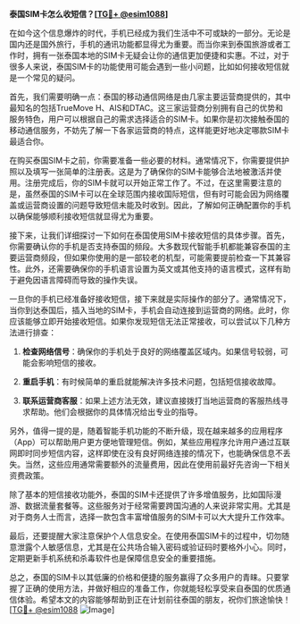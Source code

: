 **泰国SIM卡怎么收短信？[[TG💪+ @esim1088](https://t.me/s/esim1088)]**

在如今这个信息爆炸的时代，手机已经成为我们生活中不可或缺的一部分。无论是国内还是国外旅行，手机的通讯功能都显得尤为重要。而当你来到泰国旅游或者工作时，拥有一张泰国本地的SIM卡无疑会让你的通信更加便捷和实惠。不过，对于很多人来说，泰国SIM卡的功能使用可能会遇到一些小问题，比如如何接收短信就是一个常见的疑问。

首先，我们需要明确一点：泰国的移动通信网络是由几家主要运营商提供的，其中最知名的包括TrueMove H、AIS和DTAC。这三家运营商分别拥有自己的优势和服务特色，用户可以根据自己的需求选择适合的SIM卡。如果你是初次接触泰国的移动通信服务，不妨先了解一下各家运营商的特点，这样能更好地决定哪款SIM卡最适合你。

在购买泰国SIM卡之前，你需要准备一些必要的材料。通常情况下，你需要提供护照以及填写一张简单的注册表。这是为了确保你的SIM卡能够合法地被激活并使用。注册完成后，你的SIM卡就可以开始正常工作了。不过，在这里需要注意的是，虽然泰国的SIM卡可以在全球范围内接收国际短信，但有时可能会因为网络覆盖或运营商设置的问题导致短信未能及时收到。因此，了解如何正确配置你的手机以确保能够顺利接收短信就显得尤为重要。

接下来，让我们详细探讨一下如何在泰国使用SIM卡接收短信的具体步骤。首先，你需要确认你的手机是否支持泰国的频段。大多数现代智能手机都能兼容泰国的主要运营商频段，但如果你使用的是一部较老的机型，可能需要提前检查一下其兼容性。此外，还需要确保你的手机语言设置为英文或其他支持的语言模式，这样有助于避免因语言障碍而导致的操作失误。

一旦你的手机已经准备好接收短信，接下来就是实际操作的部分了。通常情况下，当你到达泰国后，插入当地的SIM卡，手机会自动连接到运营商的网络。此时，你应该能够立即开始接收短信。如果你发现短信无法正常接收，可以尝试以下几种方法进行排查：

1. **检查网络信号**：确保你的手机处于良好的网络覆盖区域内。如果信号较弱，可能会影响短信的接收。
   
2. **重启手机**：有时候简单的重启就能解决许多技术问题，包括短信接收故障。

3. **联系运营商客服**：如果上述方法无效，建议直接拨打当地运营商的客服热线寻求帮助。他们会根据你的具体情况给出专业的指导。

另外，值得一提的是，随着智能手机功能的不断升级，现在越来越多的应用程序（App）可以帮助用户更方便地管理短信。例如，某些应用程序允许用户通过互联网即时同步短信内容，这样即使在没有良好网络连接的情况下，也能确保信息不丢失。当然，这些应用通常需要额外的流量费用，因此在使用前最好先咨询一下相关资费政策。

除了基本的短信接收功能外，泰国的SIM卡还提供了许多增值服务，比如国际漫游、数据流量套餐等。这些服务对于经常需要跨国沟通的人来说非常实用。尤其是对于商务人士而言，选择一款包含丰富增值服务的SIM卡可以大大提升工作效率。

最后，还要提醒大家注意保护个人信息安全。在使用泰国SIM卡的过程中，切勿随意泄露个人敏感信息，尤其是在公共场合输入密码或验证码时要格外小心。同时，定期更新手机系统和杀毒软件也是保障信息安全的重要措施。

总之，泰国的SIM卡以其低廉的价格和便捷的服务赢得了众多用户的青睐。只要掌握了正确的使用方法，并做好相应的准备工作，你就能轻松享受来自泰国的优质通信体验。希望本文的内容能够帮助到正在计划前往泰国的朋友，祝你们旅途愉快！[[TG💪+ @esim1088](https://t.me/s/esim1088) ![Image](https://i.postimg.cc/4NQfJmqS/Snipaste-2025-05-13-00-14-12.png)]